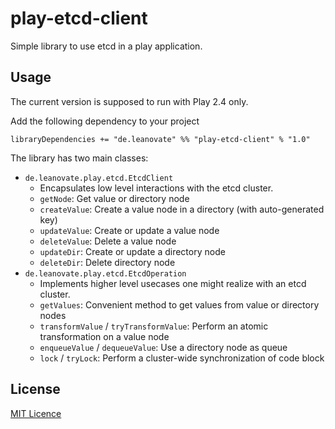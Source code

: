# play-etcd-client

Simple library to use etcd in a play application.

## Usage

The current version is supposed to run with Play 2.4 only.

Add the following dependency to your project

```
libraryDependencies += "de.leanovate" %% "play-etcd-client" % "1.0"
```

The library has two main classes:

* `de.leanovate.play.etcd.EtcdClient`
  * Encapsulates low level interactions with the etcd cluster.
  * `getNode`: Get value or directory node
  * `createValue`: Create a value node in a directory (with auto-generated key)
  * `updateValue`: Create or update a value node
  * `deleteValue`: Delete a value node
  * `updateDir`: Create or update a directory node
  * `deleteDir`: Delete directory node
* `de.leanovate.play.etcd.EtcdOperation`
  * Implements higher level usecases one might realize with an etcd cluster.
  * `getValues`: Convenient method to get values from value or directory nodes
  * `transformValue` / `tryTransformValue`: Perform an atomic transformation on a value node
  * `enqueueValue` / `dequeueValue`: Use a directory node as queue
  * `lock` / `tryLock`: Perform a cluster-wide synchronization of code block

## License

[MIT Licence](http://opensource.org/licenses/MIT)
